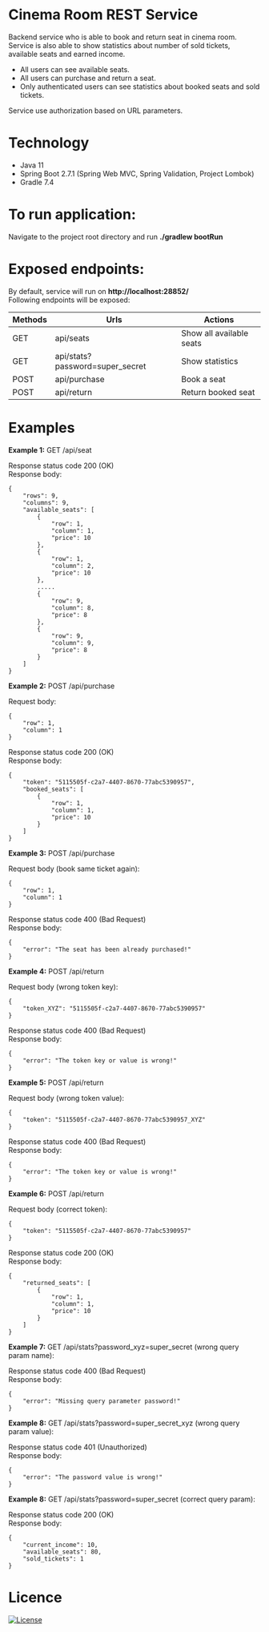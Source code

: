 # Cinema Room REST Service
Backend service who is able to book and return seat in cinema room.
Service is also able to show statistics about number of sold tickets, available seats and earned income.
- All users can see available seats.
- All users can purchase and return a seat.
- Only authenticated users can see statistics about booked seats and sold tickets.

Service use authorization based on URL parameters.

# Technology
- Java 11
- Spring Boot 2.7.1 (Spring Web MVC, Spring Validation, Project Lombok)
- Gradle 7.4

# To run application:
Navigate to the project root directory and run **./gradlew bootRun**

# Exposed endpoints:
By default, service will run on **http://localhost:28852/** <br/>
Following endpoints will be exposed:

| Methods | Urls                            | Actions                                 |
|---------|---------------------------------|-----------------------------------------|
| GET     | api/seats                       | Show all available seats                |
| GET     | api/stats?password=super_secret | Show statistics                         |
| POST    | api/purchase                    | Book a seat                             |
| POST    | api/return                      | Return booked seat                      |

# Examples
**Example 1:** GET /api/seat

Response status code 200 (OK)</br>
Response body:
```
{
    "rows": 9,
    "columns": 9,
    "available_seats": [
        {
            "row": 1,
            "column": 1,
            "price": 10
        },
        {
            "row": 1,
            "column": 2,
            "price": 10
        },
        .....
        {
            "row": 9,
            "column": 8,
            "price": 8
        },
        {
            "row": 9,
            "column": 9,
            "price": 8
        }
    ]
}
```
**Example 2:** POST /api/purchase

Request body:
```
{
    "row": 1,
    "column": 1
}
```
Response status code 200 (OK)</br>
Response body:
```
{
    "token": "5115505f-c2a7-4407-8670-77abc5390957",
    "booked_seats": [
        {
            "row": 1,
            "column": 1,
            "price": 10
        }
    ]
}
```
**Example 3:** POST /api/purchase

Request body (book same ticket again):
```
{
    "row": 1,
    "column": 1
}
```
Response status code 400 (Bad Request)</br>
Response body:
```
{
    "error": "The seat has been already purchased!"
}
```
**Example 4:** POST /api/return

Request body (wrong token key):
```
{
    "token_XYZ": "5115505f-c2a7-4407-8670-77abc5390957"
}
```
Response status code 400 (Bad Request)</br>
Response body:
```
{
	"error": "The token key or value is wrong!"
}
```
**Example 5:** POST /api/return

Request body (wrong token value):
```
{
    "token": "5115505f-c2a7-4407-8670-77abc5390957_XYZ"
}
```
Response status code 400 (Bad Request)</br>
Response body:
```
{
	"error": "The token key or value is wrong!"
}
```
**Example 6:** POST /api/return

Request body (correct token):
```
{
    "token": "5115505f-c2a7-4407-8670-77abc5390957"
}
```
Response status code 200 (OK)</br>
Response body:
```
{
    "returned_seats": [
        {
            "row": 1,
            "column": 1,
            "price": 10
        }
    ]
}
```
**Example 7:** GET /api/stats?password_xyz=super_secret (wrong query param name):

Response status code 400 (Bad Request)</br>
Response body:
```
{
	"error": "Missing query parameter password!"
}
```
**Example 8:** GET /api/stats?password=super_secret_xyz (wrong query param value):

Response status code 401 (Unauthorized)</br>
Response body:
```
{
	"error": "The password value is wrong!"
}
```
**Example 8:** GET /api/stats?password=super_secret (correct query param):

Response status code 200 (OK)</br>
Response body:
```
{
	"current_income": 10,
	"available_seats": 80,
	"sold_tickets": 1
}
```

# Licence
[![License](https://img.shields.io/badge/License-Apache_2.0-blue.svg)](https://opensource.org/licenses/Apache-2.0)